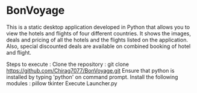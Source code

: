 # BonVoyage
This is a static desktop application developed in Python that allows you to view the hotels and flights of four different countries.
It shows the images, deals and pricing of all the hotels and the flights listed on the application.
Also, special discounted deals are available on combined booking of hotel and flight.

Steps to execute :
  Clone the repository : git clone https://github.com/Chirag7077/BonVoyage.git
  Ensure that python is installed by typing 'python' on command prompt.
  Install the following modules : pillow
                                  tkinter
  Execute Launcher.py
